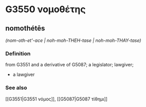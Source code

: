 # G3550 νομοθέτης

## nomothétēs

_(nom-oth-et'-ace | noh-moh-THEH-tase | noh-moh-THAY-tase)_

### Definition

from G3551 and a derivative of G5087; a legislator; lawgiver; 

- a lawgiver

### See also

[[G3551|G3551 νόμος]], [[G5087|G5087 τίθημι]]
